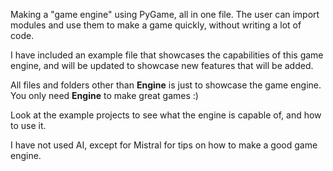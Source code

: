 Making a "game engine" using PyGame, all in one file. The user can import modules and use them to make a game quickly, without writing a lot of code.

I have included an example file that showcases the capabilities of this game engine, and will be updated to showcase new features that will be added.

All files and folders other than **Engine** is just to showcase the game engine. You only need **Engine** to make great games :)

Look at the example projects to see what the engine is capable of, and how to use it.

I have not used AI, except for Mistral for tips on how to make a good game engine.
